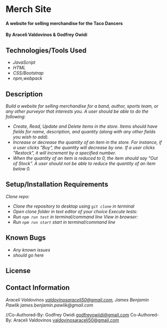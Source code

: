 # Merch Site

#### A website for selling merchandise for the Taco Dancers

#### By Araceli Valdovinos & Godfrey Owidi

## Technologies/Tools Used

* _JavaScript_
* _HTML_
* _CSS/Bootstrap_
* _npm,webpack_

## Description
_Build a website for selling merchandise for a band, author, sports team, or any other purveyor that interests you. A user should be able to do the following:_

* _Create, Read, Update and Delete items in the store. Items should have fields for name, description, and quantity (along with any other fields you wish to add)._
* _Increase or decrease the quantity of an item in the store. For instance, if a user clicks "Buy", the quantity will decrease by one. If a user clicks "Restock", it will increment by a specified number._
* _When the quantity of an item is reduced to 0, the item should say "Out of Stock". A user should not be able to reduce the quantity of an item below 0._

## Setup/Installation Requirements

_Clone repo:_
* _Clone the repository to desktop using `git clone` in terminal_
* _Open clone folder in text editor of your choice_
_Execute tests:_
* _Run `npm run test` in terminal/command line_
_View in browser:_
* _Run `npm run start` start in terminal/command line_

## Known Bugs

* _Any known issues_
* _should go here_

## License

## Contact Information
_Araceli Valdovinos valdovinosaraceli50@gmail.com, James Benjamin Pawlik james.benjamin.pawlik@gmail.com_

//Co-Authored-By: Godfrey Owidi <godfreyowiidi@gmail.com>
Co-Authored-By: Araceli Valdovinos <valdovinosaraceli50@gmail.com>
